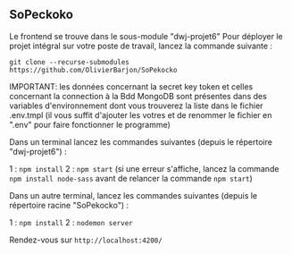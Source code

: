 ## SoPeckoko

Le frontend se trouve dans le sous-module "dwj-projet6"
Pour déployer le projet intégral sur votre poste de travail, lancez la commande suivante :

`git clone --recurse-submodules https://github.com/OlivierBarjon/SoPekocko`


IMPORTANT: les données concernant la secret key token et celles concernant la connection à la Bdd MongoDB sont présentes dans des variables d'environnement dont vous trouverez la liste dans le fichier .env.tmpl (il vous suffit d'ajouter les votres et de renommer le fichier en ".env" pour faire fonctionner le programme)

Dans un  terminal lancez les commandes suivantes (depuis le répertoire "dwj-projet6") :

1 : `npm install`
2 : `npm start` 
(si une erreur s'affiche, lancez la commande `npm install node-sass` avant de relancer la commande `npm start`)

Dans un autre terminal, lancez les commandes suivantes (depuis le répertoire racine "SoPekocko") :

1 : `npm install`
2 : `nodemon server`


Rendez-vous sur `http://localhost:4200/`


